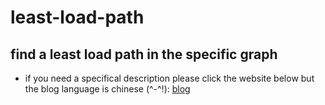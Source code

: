 # least-load-path
## find a least load path in the specific graph
- if you need a specifical description please click the website below but the blog language is chinese (^-^!):
[blog](https://alwaysproblem.blogspot.com/b/post-previewtoken=rl-uO2ABAAA.3diDV4RwdXbpZkjbmm-0FxXZ4y-HDzfB74mS7Ez8eOOd_A1phWQnWYi_wvBDw3YiYrHPV3mMbSq4lwC0Ezju7w.Qv5jz2t8NZpvrq4_8E-hhg&postId=7972749217355419024&type=POST)